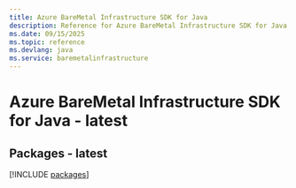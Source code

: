 ```yaml
---
title: Azure BareMetal Infrastructure SDK for Java
description: Reference for Azure BareMetal Infrastructure SDK for Java
ms.date: 09/15/2025
ms.topic: reference
ms.devlang: java
ms.service: baremetalinfrastructure
---
```

# Azure BareMetal Infrastructure SDK for Java - latest
## Packages - latest
[!INCLUDE [packages](baremetal-infrastructure-index.md)]
